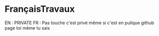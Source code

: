 # FrançaisTravaux

EN : PRIVATE
FR : Pas touche c'est privé même si c'est en pulique github page toi même tu sais
